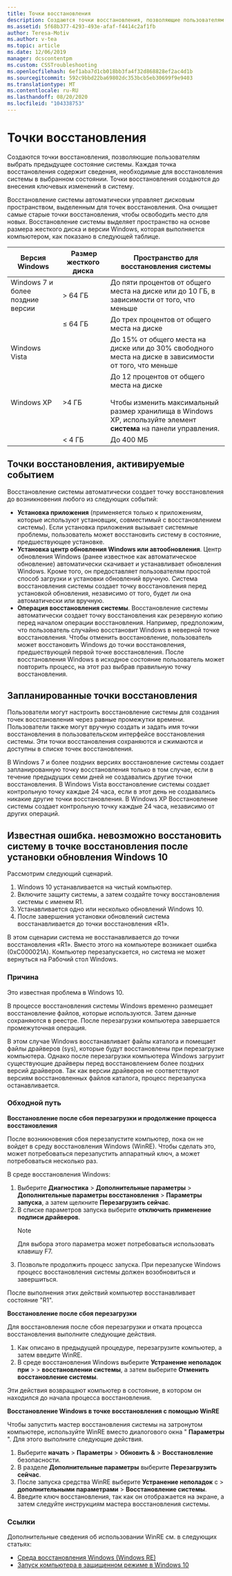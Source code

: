 ```yaml
---
title: Точки восстановления
description: Создаются точки восстановления, позволяющие пользователям выбирать предыдущие состояния системы. Каждая точка восстановления содержит сведения, необходимые для восстановления системы в выбранном состоянии. Точки восстановления создаются до внесения ключевых изменений в систему.
ms.assetid: 5f68b377-4293-493e-afaf-f4414c2af1fb
author: Teresa-Motiv
ms.author: v-tea
ms.topic: article
ms.date: 12/06/2019
manager: dcscontentpm
ms.custom: CSSTroubleshooting
ms.openlocfilehash: 6ef1aba7d1cb018bb3fa4f32d868828ef2ac4d1b
ms.sourcegitcommit: 592c9bbd22ba69802dc353bcb5eb30699f9e9403
ms.translationtype: MT
ms.contentlocale: ru-RU
ms.lasthandoff: 08/20/2020
ms.locfileid: "104338753"
---
```

# <a name="restore-points"></a>Точки восстановления

Создаются точки восстановления, позволяющие пользователям выбрать предыдущее состояние системы. Каждая точка восстановления содержит сведения, необходимые для восстановления системы в выбранном состоянии. Точки восстановления создаются до внесения ключевых изменений в систему.

Восстановление системы автоматически управляет дисковым пространством, выделенным для точек восстановления. Она очищает самые старые точки восстановления, чтобы освободить место для новых. Восстановление системы выделяет пространство на основе размера жесткого диска и версии Windows, которая выполняется компьютером, как показано в следующей таблице.

|Версия Windows |&nbsp;Размер жесткого диска |Пространство для восстановления системы |
| --- | --- | --- |
|Windows 7 и более поздние версии | > 64 ГБ |До пяти процентов от общего места на диске или до 10 ГБ, в зависимости от того, что меньше |
|  | &le; 64 ГБ |До трех процентов от общего места на диске |
|Windows Vista |  |До 15% от общего места на диске или до 30% свободного места на диске в зависимости от того, что меньше |
|Windows XP | >4 ГБ |До 12 процентов от общего места на диске<br /><br />Чтобы изменить максимальный размер хранилища в Windows XP, используйте элемент **система** на панели управления. |
|  | \< 4 ГБ |До 400 МБ |

## <a name="event-triggered-restore-points"></a>Точки восстановления, активируемые событием

Восстановление системы автоматически создает точку восстановления до возникновения любого из следующих событий:

- **Установка приложения** (применяется только к приложениям, которые используют установщик, совместимый с восстановлением системы). Если установка приложения вызывает системные проблемы, пользователь может восстановить систему в состояние, предшествующее установке.
- **Установка центр обновления Windows или автообновления**. Центр обновления Windows (ранее известное как автоматическое обновление) автоматически скачивает и устанавливает обновления Windows. Кроме того, он предоставляет пользователям простой способ загрузки и установки обновлений вручную. Система восстановления системы создает точку восстановления перед установкой обновления, независимо от того, будет ли она автоматически или вручную.
- **Операция восстановления системы**. Восстановление системы автоматически создает точку восстановления как резервную копию перед началом операции восстановления. Например, предположим, что пользователь случайно восстановит Windows в неверной точке восстановления. Чтобы отменить восстановление, пользователь может восстановить Windows до точки восстановления, предшествующей первой точке восстановления. После восстановления Windows в исходное состояние пользователь может повторить процесс, на этот раз выбрав правильную точку восстановления.

## <a name="scheduled-restore-points"></a>Запланированные точки восстановления

Пользователи могут настроить восстановление системы для создания точек восстановления через равные промежутки времени. Пользователи также могут вручную создать и задать имя точки восстановления в пользовательском интерфейсе восстановления системы. Эти точки восстановления сохраняются и сжимаются и доступны в списке точек восстановления.

В Windows 7 и более поздних версиях восстановление системы создает запланированную точку восстановления только в том случае, если в течение предыдущих семи дней не создавались другие точки восстановления. В Windows Vista восстановление системы создает контрольную точку каждые 24 часа, если в этот день не создавались никакие другие точки восстановления. В Windows XP Восстановление системы создает контрольную точку каждые 24 часа, независимо от других операций.

## <a name="known-issue-you-cannot-restore-the-system-to-a-restore-point-after-you-install-a-windows-10-update"></a>Известная ошибка. невозможно восстановить систему в точке восстановления после установки обновления Windows 10

Рассмотрим следующий сценарий.

1. Windows 10 устанавливается на чистый компьютер.
1. Включите защиту системы, а затем создайте точку восстановления системы с именем R1.
1. Устанавливается одно или несколько обновлений Windows 10.
1. После завершения установки обновлений система восстанавливается до точки восстановления «R1».

В этом сценарии система не восстанавливается до точки восстановления «R1». Вместо этого на компьютере возникает ошибка (0xC000021A). Компьютер перезапускается, но система не может вернуться на Рабочий стол Windows.

### <a name="cause"></a>Причина

Это известная проблема в Windows 10.

В процессе восстановления системы Windows временно размещает восстановление файлов, которые используются. Затем данные сохраняются в реестре. После перезагрузки компьютера завершается промежуточная операция.

В этом случае Windows восстанавливает файлы каталога и помещает файлы драйверов (sys), которые будут восстановлены при перезагрузке компьютера. Однако после перезагрузки компьютера Windows загрузит существующие драйверы перед восстановлением более поздних версий драйверов. Так как версии драйверов не соответствуют версиям восстановленных файлов каталога, процесс перезапуска останавливается.

### <a name="workaround"></a>Обходной путь

**Восстановление после сбоя перезагрузки и продолжение процесса восстановления**

После возникновения сбоя перезапустите компьютер, пока он не войдет в среду восстановления Windows (WinRE). Чтобы сделать это, может потребоваться перезапустить аппаратный ключ, а может потребоваться несколько раз.

В среде восстановления Windows:

1. Выберите **Диагностика**  >  **Дополнительные параметры**  >  **Дополнительные параметры восстановления**  >  **Параметры запуска**, а затем щелкните **Перезагрузить сейчас**.
1. В списке параметров запуска выберите **отключить применение подписи драйверов**.
   > [!NOTE]  
   > Для выбора этого параметра может потребоваться использовать клавишу F7.
1. Позвольте продолжить процесс запуска. При перезапуске Windows процесс восстановления системы должен возобновиться и завершиться.

После выполнения этих действий компьютер восстанавливает состояние "R1".

**Восстановление после сбоя перезагрузки**

Для восстановления после сбоя перезагрузки и отката процесса восстановления выполните следующие действия.

1. Как описано в предыдущей процедуре, перезагрузите компьютер, а затем введите WinRE.  
1. В среде восстановления Windows выберите **Устранение неполадок при**  >    >  **восстановлении системы**, а затем выберите **Отменить восстановление системы**.

Эти действия возвращают компьютер в состояние, в котором он находился до начала процесса восстановления.

**Восстановление Windows в точке восстановления с помощью WinRE**

Чтобы запустить мастер восстановления системы на затронутом компьютере, используйте WinRE вместо диалогового окна " **Параметры** ". Для этого выполните следующие действия.

1. Выберите **начать**  >  **Параметры**  >  **Обновить &**  >  **Восстановление** безопасности.
1. В разделе **Дополнительные параметры** выберите **Перезагрузить сейчас**.
1. После запуска средства WinRE выберите **Устранение неполадок** с  >  **дополнительными параметрами**  >  **Восстановление системы**.
1. Введите ключ восстановления, так как он отображается на экране, а затем следуйте инструкциям мастера восстановления системы.

### <a name="references"></a>Ссылки

Дополнительные сведения об использовании WinRE см. в следующих статьях:

- [Среда восстановления Windows (Windows RE)](/windows-hardware/manufacture/desktop/windows-recovery-environment--windows-re--technical-reference)
- [Запуск компьютера в защищенном режиме в Windows 10](https://support.microsoft.com/help/12376) 